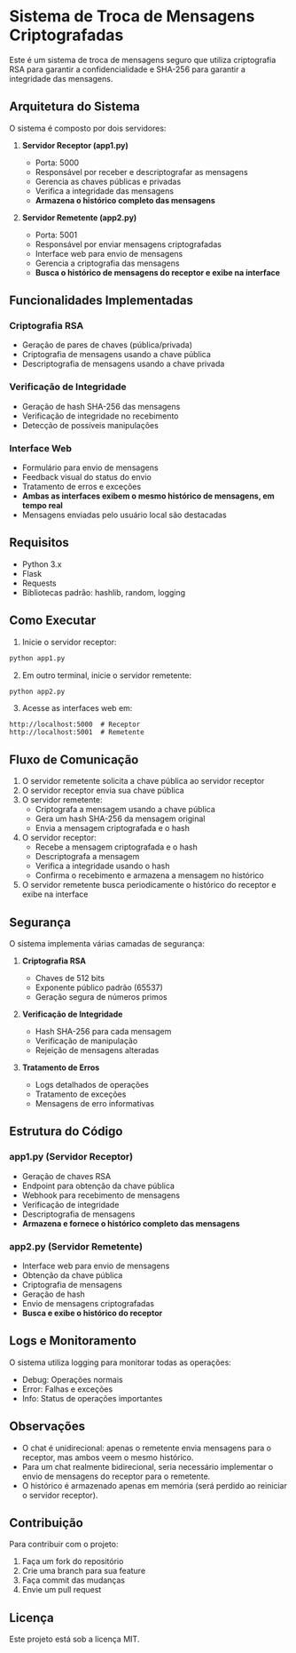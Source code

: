 # Sistema de Troca de Mensagens Criptografadas

Este é um sistema de troca de mensagens seguro que utiliza criptografia RSA para garantir a confidencialidade e SHA-256 para garantir a integridade das mensagens.

## Arquitetura do Sistema

O sistema é composto por dois servidores:

1. **Servidor Receptor (app1.py)**
   - Porta: 5000
   - Responsável por receber e descriptografar as mensagens
   - Gerencia as chaves públicas e privadas
   - Verifica a integridade das mensagens
   - **Armazena o histórico completo das mensagens**

2. **Servidor Remetente (app2.py)**
   - Porta: 5001
   - Responsável por enviar mensagens criptografadas
   - Interface web para envio de mensagens
   - Gerencia a criptografia das mensagens
   - **Busca o histórico de mensagens do receptor e exibe na interface**

## Funcionalidades Implementadas

### Criptografia RSA
- Geração de pares de chaves (pública/privada)
- Criptografia de mensagens usando a chave pública
- Descriptografia de mensagens usando a chave privada

### Verificação de Integridade
- Geração de hash SHA-256 das mensagens
- Verificação de integridade no recebimento
- Detecção de possíveis manipulações

### Interface Web
- Formulário para envio de mensagens
- Feedback visual do status do envio
- Tratamento de erros e exceções
- **Ambas as interfaces exibem o mesmo histórico de mensagens, em tempo real**
- Mensagens enviadas pelo usuário local são destacadas

## Requisitos

- Python 3.x
- Flask
- Requests
- Bibliotecas padrão: hashlib, random, logging

## Como Executar

1. Inicie o servidor receptor:
```bash
python app1.py
```

2. Em outro terminal, inicie o servidor remetente:
```bash
python app2.py
```

3. Acesse as interfaces web em:
```
http://localhost:5000  # Receptor
http://localhost:5001  # Remetente
```

## Fluxo de Comunicação

1. O servidor remetente solicita a chave pública ao servidor receptor
2. O servidor receptor envia sua chave pública
3. O servidor remetente:
   - Criptografa a mensagem usando a chave pública
   - Gera um hash SHA-256 da mensagem original
   - Envia a mensagem criptografada e o hash
4. O servidor receptor:
   - Recebe a mensagem criptografada e o hash
   - Descriptografa a mensagem
   - Verifica a integridade usando o hash
   - Confirma o recebimento e armazena a mensagem no histórico
5. O servidor remetente busca periodicamente o histórico do receptor e exibe na interface

## Segurança

O sistema implementa várias camadas de segurança:

1. **Criptografia RSA**
   - Chaves de 512 bits
   - Exponente público padrão (65537)
   - Geração segura de números primos

2. **Verificação de Integridade**
   - Hash SHA-256 para cada mensagem
   - Verificação de manipulação
   - Rejeição de mensagens alteradas

3. **Tratamento de Erros**
   - Logs detalhados de operações
   - Tratamento de exceções
   - Mensagens de erro informativas

## Estrutura do Código

### app1.py (Servidor Receptor)
- Geração de chaves RSA
- Endpoint para obtenção da chave pública
- Webhook para recebimento de mensagens
- Verificação de integridade
- Descriptografia de mensagens
- **Armazena e fornece o histórico completo das mensagens**

### app2.py (Servidor Remetente)
- Interface web para envio de mensagens
- Obtenção da chave pública
- Criptografia de mensagens
- Geração de hash
- Envio de mensagens criptografadas
- **Busca e exibe o histórico do receptor**

## Logs e Monitoramento

O sistema utiliza logging para monitorar todas as operações:
- Debug: Operações normais
- Error: Falhas e exceções
- Info: Status de operações importantes

## Observações

- O chat é unidirecional: apenas o remetente envia mensagens para o receptor, mas ambos veem o mesmo histórico.
- Para um chat realmente bidirecional, seria necessário implementar o envio de mensagens do receptor para o remetente.
- O histórico é armazenado apenas em memória (será perdido ao reiniciar o servidor receptor).

## Contribuição

Para contribuir com o projeto:
1. Faça um fork do repositório
2. Crie uma branch para sua feature
3. Faça commit das mudanças
4. Envie um pull request

## Licença

Este projeto está sob a licença MIT.
